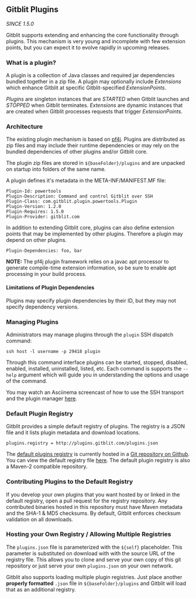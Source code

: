 
## Gitblit Plugins

*SINCE 1.5.0*

Gitblit supports extending and enhancing the core functionality through plugins.  This mechanism is very young and incomplete with few extension points, but you can expect it to evolve rapidly in upcoming releases.

### What is a plugin?

A plugin is a collection of Java classes and required jar dependencies bundled together in a zip file.  A plugin may optionally include *Extensions* which enhance Gitblit at specific Gitblit-specified *ExtensionPoints*.

*Plugins* are singleton instances that are *STARTED* when Gitblit launches and *STOPPED* when Gitblit terminates.  *Extensions* are dynamic instances that are created when Gitblit processes requests that trigger *ExtensionPoints*.

### Architecture

The existing plugin mechanism is based on [pf4j](https://github.com/decebals/pf4j).  Plugins are distributed as zip files and may include their runtime dependencies or may rely on the bundled dependencies of other plugins and/or Gitblit core.

The plugin zip files are stored in `${baseFolder}/plugins` and are unpacked on startup into folders of the same name.

A plugin defines it's metadata in the META-INF/MANIFEST.MF file:

    Plugin-Id: powertools
    Plugin-Description: Command and control Gitblit over SSH
    Plugin-Class: com.gitblit.plugin.powertools.Plugin
    Plugin-Version: 1.2.0
    Plugin-Requires: 1.5.0
    Plugin-Provider: gitblit.com

In addition to extending Gitblit core, plugins can also define extension points that may be implemented by other plugins.  Therefore a plugin may depend on other plugins.

    Plugin-Dependencies: foo, bar

**NOTE:**
The pf4j plugin framework relies on a javac apt processor to generate compile-time extension information, so be sure to enable apt processing in your build process.

#### Limitations of Plugin Dependencies

Plugins may specify plugin dependencies by their ID, but they may not specify dependency versions.

### Managing Plugins

Administrators may manage plugins through the `plugin` SSH dispatch command:

    ssh host -l username -p 29418 plugin

Through this command interface plugins can be started, stopped, disabled, enabled, installed, uninstalled, listed, etc.  Each command is supports the `--help` argument which will guide you in understanding the options and usage of the command.

You may watch an Asciinema screencast of how to use the SSH transport and the plugin manager [here](https://asciinema.org/a/9342).

### Default Plugin Registry

Gitblit provides a simple default registry of plugins. The registry is a JSON file and it lists plugin metadata and download locations.

    plugins.registry = http://plugins.gitblit.com/plugins.json

The [default plugins registry](http://plugins.gitblit.com) is currently hosted in a [Git repository on Github](https://github.com/gitblit/gitblit-registry).  You can view the default registry file [here](http://plugins.gitblit.com/plugins.json).  The default plugin registry is also a Maven-2 compatible repository.

### Contributing Plugins to the Default Registry

If you develop your own plugins that you want hosted by or linked in the default registry, open a pull request for the registry repository.  Any contributed binaries hosted in this repository must have Maven metadata and the SHA-1 & MD5 checksums.  By default, Gitblit enforces checksum validation on all downloads.

### Hosting your Own Registry / Allowing Multiple Registries

The `plugins.json` file is parameterized with the `${self}` placeholder.  This parameter is substituted on download with with the source URL of the registry file.  This allows you to clone and serve your own copy of this git repository or just serve your own `plugins.json` on your own network.

Gitblit also supports loading multiple plugin registries.  Just place another **properly formatted** `.json` file in `${baseFolder}/plugins` and Gitblit will load that as an additional registry.
